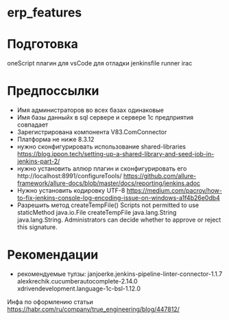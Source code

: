 # erp_features

# Подготовка
oneScript
плагин для vsCode для отладки jenkinsfile
runner
irac

# Предпоссылки
* Имя администраторов во всех базах одинаковые
* Имя базы данныйх в sql сервере и сервере 1с предприятия совпадает
* Зарегистрирована компонента V83.ComConnector
* Платформа не ниже 8.3.12
* нужно сконфигурировать использование shared-libraries https://blog.ippon.tech/setting-up-a-shared-library-and-seed-job-in-jenkins-part-2/
* нужно установить аллюр плагин и сконфигурировать его http://localhost:8991/configureTools/ 
https://github.com/allure-framework/allure-docs/blob/master/docs/reporting/jenkins.adoc
* Нужно установить кодировку UTF-8 https://medium.com/pacroy/how-to-fix-jenkins-console-log-encoding-issue-on-windows-a1f4b26e0db4
* Разрешить метод createTempFile() Scripts not permitted to use staticMethod java.io.File createTempFile java.lang.String java.lang.String. Administrators can decide whether to approve or reject this signature.

# Рекомендации
* рекомендуемые тулзы: janjoerke.jenkins-pipeline-linter-connector-1.1.7  alexkrechik.cucumberautocomplete-2.14.0 xdrivendevelopment.language-1c-bsl-1.12.0


Инфа по оформлению статьи
https://habr.com/ru/company/true_engineering/blog/447812/